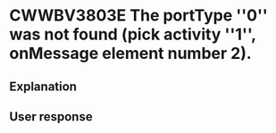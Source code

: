 # CWWBV3803E The portType ''0'' was not found (pick activity ''1'', onMessage element number 2).

## Explanation

## User response